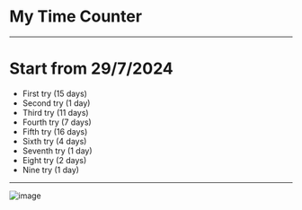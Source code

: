 # My Time Counter

---

# Start from 29/7/2024

- First try (15 days)
- Second try (1 day)
- Third try (11 days)
- Fourth try (7 days)
- Fifth try (16 days)
- Sixth try (4 days)
- Seventh try (1 day)
- Eight try (2 days)
- Nine try (1 day)

---

![image](https://github.com/user-attachments/assets/cc102ee7-3023-478e-8e6e-85e591a3d316)

